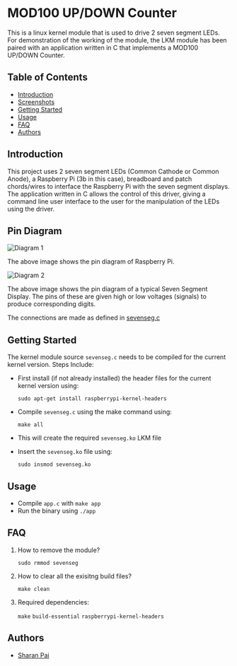# MOD100 UP/DOWN Counter

This is a linux kernel module that is used to drive 2 seven segment LEDs. For demonstration of the working of the module, the LKM module has been paired with an application written in C that implements a MOD100 UP/DOWN Counter.

## Table of Contents

- [Introduction](#introduction)
- [Screenshots](#pin_diagram)
- [Getting Started](#getting-started)
- [Usage](#usage)
- [FAQ](#FAQ)
- [Authors](#authors)

## Introduction 

This project uses 2 seven segment LEDs (Common Cathode or Common Anode), a Raspberry Pi (3b in this case), breadboard and patch chords/wires to interface the Raspberry Pi with the seven segment displays. The application written in C allows the control of this driver, giving a command line user interface to the user for the manipulation of the LEDs using the driver.

## Pin Diagram

![Diagram 1](https://www.tutorialspoint.com/raspberry_pi/images/gpio_pinout.jpg)

The above image shows the pin diagram of Raspberry Pi.

![Diagram 2](https://components101.com/sites/default/files/component_pin/7-segment-display-pin-diagr_0.png)

The above image shows the pin diagram of a typical Seven Segment Display. The pins of these are given high or low voltages (signals) to produce corresponding digits.

The connections are made as defined in [sevenseg.c](sevenseg.c#L15-L31)

## Getting Started

The kernel module source ```sevenseg.c``` needs to be compiled for the current kernel version.
Steps Include:
- First install (if not already installed) the header files for the current kernel version using:

	```sudo apt-get install raspberrypi-kernel-headers```
- Compile ```sevenseg.c``` using the make command using:

	```make all```
- This will create the required ```sevenseg.ko``` LKM file
- Insert the ```sevenseg.ko``` file using:

	```sudo insmod sevenseg.ko```

## Usage

- Compile ```app.c``` with ```make app``` 
- Run the binary using ```./app```

## FAQ

1. How to remove the module?

	```sudo rmmod sevenseg```

2. How to clear all the exisitng build files?

	```make clean```

3. Required dependencies:

	```make``` ```build-essential``` ```raspberrypi-kernel-headers```

## Authors

- [Sharan Pai](https://github.com/sharanpai3)

